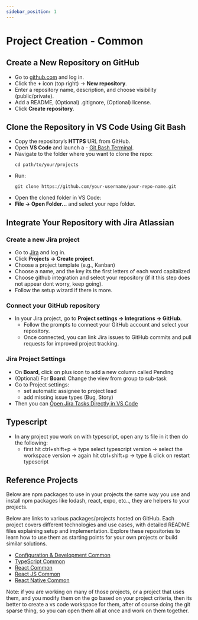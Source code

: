 ```yaml
---
sidebar_position: 1
---
```


# Project Creation - Common

## Create a New Repository on GitHub

- Go to [github.com](https://github.com/) and log in.
- Click the **+** icon (top right) → **New repository**.
- Enter a repository name, description, and choose visibility (public/private).
- Add a README, (Optional) .gitignore, (Optional) license.
- Click **Create repository**.

## Clone the Repository in VS Code Using Git Bash

- Copy the repository’s **HTTPS** URL from GitHub.
- Open **VS Code** and launch a - [Git Bash Terminal](../configurations#vscode-configurations).
- Navigate to the folder where you want to clone the repo:
  ```
  cd path/to/your/projects
  ```
- Run:
  ```
  git clone https://github.com/your-username/your-repo-name.git
  ```
- Open the cloned folder in VS Code:
- **File → Open Folder...** and select your repo folder.

## Integrate Your Repository with Jira Atlassian

### Create a new Jira project

- Go to [Jira](https://moslns.atlassian.net/jira/settings/projects/manage) and log in.
- Click **Projects → Create project**.
- Choose a project template (e.g., Kanban)
- Choose a name, and the key its the first letters of each word capitalized
- Choose github integration and select your repository (if it this step does not appear dont worry, keep going).
- Follow the setup wizard if there is more.

### Connect your GitHub repository

- In your Jira project, go to **Project settings → Integrations → GitHub**.
  - Follow the prompts to connect your GitHub account and select your repository.
  - Once connected, you can link Jira issues to GitHub commits and pull requests for improved project tracking.

### Jira Project Settings

- On **Board**, click on plus icon to add a new column called Pending
- (Optional) For **Board**: Change the view from group to sub-task
- Go to Project settings:
  - set automatic assignee to project lead
  - add missing issue types (Bug, Story)
- Then you can [Open Jira Tasks Directly in VS Code](../configurations#open-jira-tasks-directly-in-vs-code)

## Typescript

- In any project you work on with typescript, open any ts file in it then do the following:
  - first hit ctrl+shift+p → type select typescript version → select the workspace version → again hit ctrl+shift+p → type & click on restart typescript

## Reference Projects

Below are npm packages to use in your projects the same way you use and install npm packages like lodash, react, expo, etc.., they are helpers to your projects.

Below are links to various packages/projects hosted on GitHub. Each project covers different technologies and use cases, with detailed README files explaining setup and implementation. Explore these repositories to learn how to use them as starting points for your own projects or build similar solutions.

- [Configuration & Development Common](https://github.com/MohammadAObed/config/blob/main/README.md)
- [TypeScript Common](https://github.com/MohammadAObed/typescript-common/blob/main/README.md)
- [React Common](https://github.com/MohammadAObed/react-common/blob/main/README.md)
- [React JS Common](https://github.com/MohammadAObed/reactjs-common/blob/main/README.md)
- [React Native Common](https://github.com/MohammadAObed/react-native-common/blob/main/README.md)

Note: if you are working on many of those projects, or a project that uses them, and you modify them on the go based on your project criteria, then its better to create a vs code workspace for them, after of course doing the git sparse thing, so you can open them all at once and work on them together.
